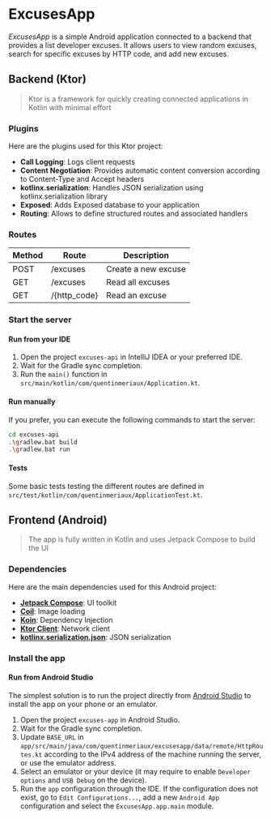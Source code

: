 # ExcusesApp

*ExcusesApp* is a simple Android application connected to a backend that provides a list developer excuses. It allows
users to view random excuses, search for specific excuses by HTTP code, and add new excuses.

## Backend (Ktor)

> Ktor is a framework for quickly creating connected applications in Kotlin with minimal effort

### Plugins

Here are the plugins used for this Ktor project:

- **Call Logging**: Logs client requests
- **Content Negotiation**: Provides automatic content conversion according to Content-Type and Accept headers
- **kotlinx.serialization**: Handles JSON serialization using kotlinx.serialization library
- **Exposed**: Adds Exposed database to your application
- **Routing**: Allows to define structured routes and associated handlers

### Routes

| Method | Route        | Description         |
|--------|--------------|---------------------|
| POST   | /excuses     | Create a new excuse |
| GET    | /excuses     | Read all excuses    |
| GET    | /{http_code} | Read an excuse      |

### Start the server

#### Run from your IDE

1. Open the project `excuses-api` in IntelliJ IDEA or your preferred IDE.
2. Wait for the Gradle sync completion.
3. Run the `main()` function in `src/main/kotlin/com/quentinmeriaux/Application.kt`.

#### Run manually

If you prefer, you can execute the following commands to start the server:

```bash
cd excuses-api
.\gradlew.bat build
.\gradlew.bat run
```

#### Tests

Some basic tests testing the different routes are defined in `src/test/kotlin/com/quentinmeriaux/ApplicationTest.kt`.

## Frontend (Android)

> The app is fully written in Kotlin and uses Jetpack Compose to build the UI

### Dependencies

Here are the main dependencies used for this Android project:

- **[Jetpack Compose](https://developer.android.com/jetpack/compose/)**: UI toolkit
- **[Coil](https://coil-kt.github.io/coil/)**: Image loading
- **[Koin](https://insert-koin.io/)**: Dependency Injection
- **[Ktor Client](https://ktor.io/docs/getting-started-ktor-client.html)**: Network client
- **[kotlinx.serialization.json](https://github.com/Kotlin/kotlinx.serialization)**: JSON serialization

### Install the app

#### Run from Android Studio

The simplest solution is to run the project directly from [Android Studio](https://developer.android.com/studio) to
install the app on your phone or an emulator.

1. Open the project `excuses-app` in Android Studio.
2. Wait for the Gradle sync completion.
3. Update `BASE_URL` in `app/src/main/java/com/quentinmeriaux/excusesapp/data/remote/HttpRoutes.kt` according to the
   IPv4 address of the machine running the server, or use the emulator address.
4. Select an emulator or your device (it may require to enable `Developer options` and `USB Debug` on the device).
5. Run the `app` configuration through the IDE. If the configuration does not exist, go to `Edit Configurations...`, add
   a new `Android App` configuration and select the `ExcusesApp.app.main` module.

